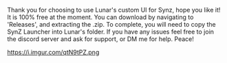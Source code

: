 Thank you for choosing to use Lunar's custom UI for Synz, hope you like it! It is 100% free at the moment. You can download by navigating to 'Releases', and extracting the .zip. To complete, you will need to copy the SynZ Launcher into Lunar's folder. If you have any issues feel free to join the discord server and ask for support, or DM me for help. Peace!

https://i.imgur.com/qtN9tPZ.png
